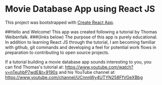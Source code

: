 # Movie Database App using React JS

This project was bootstrapped with [Create React App](https://github.com/facebook/create-react-app).

##Hello and Welcome! 
This app was created following a tutorial by Thomas Weibenfalk. ###(links below)
The purpose of this app is purely educational.
In addition to learning React JS through the tutorial, I am becoming familiar with github, git commands and developing a feel for potential work flows in preparation to contributing to open source projects.

If a tutorial building a movie database app sounds interesting to you, you can find Thomas's tutorial at:
https://www.youtube.com/watch?v=nTeuhbP7wdE&t=9190s
and his YouTube channel at:
https://www.youtube.com/channel/UCnnnWy4UTYN258FfVGeXBbg
